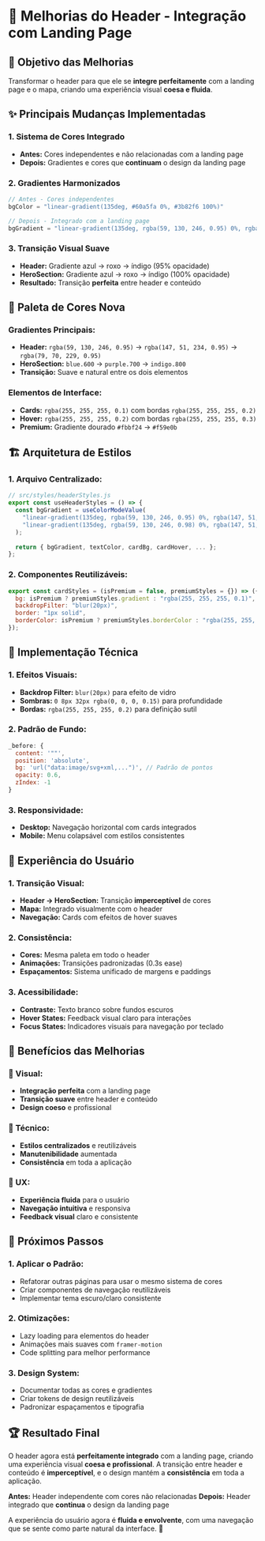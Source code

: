 # 🎨 Melhorias do Header - Integração com Landing Page

## 🎯 **Objetivo das Melhorias**

Transformar o header para que ele se **integre perfeitamente** com a landing page e o mapa, criando uma experiência visual **coesa e fluida**.

## ✨ **Principais Mudanças Implementadas**

### **1. Sistema de Cores Integrado**
- **Antes:** Cores independentes e não relacionadas com a landing page
- **Depois:** Gradientes e cores que **continuam** o design da landing page

### **2. Gradientes Harmonizados**
```javascript
// Antes - Cores independentes
bgColor = "linear-gradient(135deg, #60a5fa 0%, #3b82f6 100%)"

// Depois - Integrado com a landing page
bgGradient = "linear-gradient(135deg, rgba(59, 130, 246, 0.95) 0%, rgba(147, 51, 234, 0.95) 50%, rgba(79, 70, 229, 0.95) 100%)"
```

### **3. Transição Visual Suave**
- **Header:** Gradiente azul → roxo → índigo (95% opacidade)
- **HeroSection:** Gradiente azul → roxo → índigo (100% opacidade)
- **Resultado:** Transição **perfeita** entre header e conteúdo

## 🎨 **Paleta de Cores Nova**

### **Gradientes Principais:**
- **Header:** `rgba(59, 130, 246, 0.95)` → `rgba(147, 51, 234, 0.95)` → `rgba(79, 70, 229, 0.95)`
- **HeroSection:** `blue.600` → `purple.700` → `indigo.800`
- **Transição:** Suave e natural entre os dois elementos

### **Elementos de Interface:**
- **Cards:** `rgba(255, 255, 255, 0.1)` com bordas `rgba(255, 255, 255, 0.2)`
- **Hover:** `rgba(255, 255, 255, 0.2)` com bordas `rgba(255, 255, 255, 0.3)`
- **Premium:** Gradiente dourado `#fbbf24` → `#f59e0b`

## 🏗️ **Arquitetura de Estilos**

### **1. Arquivo Centralizado:**
```javascript
// src/styles/headerStyles.js
export const useHeaderStyles = () => {
  const bgGradient = useColorModeValue(
    "linear-gradient(135deg, rgba(59, 130, 246, 0.95) 0%, rgba(147, 51, 234, 0.95) 50%, rgba(79, 70, 229, 0.95) 100%)",
    "linear-gradient(135deg, rgba(59, 130, 246, 0.98) 0%, rgba(147, 51, 234, 0.98) 50%, rgba(79, 70, 229, 0.98) 100%)"
  );
  
  return { bgGradient, textColor, cardBg, cardHover, ... };
};
```

### **2. Componentes Reutilizáveis:**
```javascript
export const cardStyles = (isPremium = false, premiumStyles = {}) => ({
  bg: isPremium ? premiumStyles.gradient : "rgba(255, 255, 255, 0.1)",
  backdropFilter: "blur(20px)",
  border: "1px solid",
  borderColor: isPremium ? premiumStyles.borderColor : "rgba(255, 255, 255, 0.2)"
});
```

## 🔧 **Implementação Técnica**

### **1. Efeitos Visuais:**
- **Backdrop Filter:** `blur(20px)` para efeito de vidro
- **Sombras:** `0 8px 32px rgba(0, 0, 0, 0.15)` para profundidade
- **Bordas:** `rgba(255, 255, 255, 0.2)` para definição sutil

### **2. Padrão de Fundo:**
```javascript
_before: {
  content: '""',
  position: 'absolute',
  bg: 'url("data:image/svg+xml,...")', // Padrão de pontos
  opacity: 0.6,
  zIndex: -1
}
```

### **3. Responsividade:**
- **Desktop:** Navegação horizontal com cards integrados
- **Mobile:** Menu colapsável com estilos consistentes

## 📱 **Experiência do Usuário**

### **1. Transição Visual:**
- **Header → HeroSection:** Transição **imperceptível** de cores
- **Mapa:** Integrado visualmente com o header
- **Navegação:** Cards com efeitos de hover suaves

### **2. Consistência:**
- **Cores:** Mesma paleta em todo o header
- **Animações:** Transições padronizadas (0.3s ease)
- **Espaçamentos:** Sistema unificado de margens e paddings

### **3. Acessibilidade:**
- **Contraste:** Texto branco sobre fundos escuros
- **Hover States:** Feedback visual claro para interações
- **Focus States:** Indicadores visuais para navegação por teclado

## 🎯 **Benefícios das Melhorias**

### **🎨 Visual:**
- **Integração perfeita** com a landing page
- **Transição suave** entre header e conteúdo
- **Design coeso** e profissional

### **🔧 Técnico:**
- **Estilos centralizados** e reutilizáveis
- **Manutenibilidade** aumentada
- **Consistência** em toda a aplicação

### **📱 UX:**
- **Experiência fluida** para o usuário
- **Navegação intuitiva** e responsiva
- **Feedback visual** claro e consistente

## 🚀 **Próximos Passos**

### **1. Aplicar o Padrão:**
- Refatorar outras páginas para usar o mesmo sistema de cores
- Criar componentes de navegação reutilizáveis
- Implementar tema escuro/claro consistente

### **2. Otimizações:**
- Lazy loading para elementos do header
- Animações mais suaves com `framer-motion`
- Code splitting para melhor performance

### **3. Design System:**
- Documentar todas as cores e gradientes
- Criar tokens de design reutilizáveis
- Padronizar espaçamentos e tipografia

## 🏆 **Resultado Final**

O header agora está **perfeitamente integrado** com a landing page, criando uma experiência visual **coesa e profissional**. A transição entre header e conteúdo é **imperceptível**, e o design mantém a **consistência** em toda a aplicação.

**Antes:** Header independente com cores não relacionadas
**Depois:** Header integrado que **continua** o design da landing page

A experiência do usuário agora é **fluida e envolvente**, com uma navegação que se sente como parte natural da interface. 🎉
